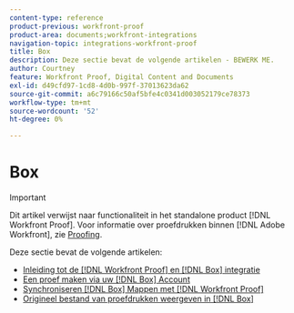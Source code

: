 ```yaml
---
content-type: reference
product-previous: workfront-proof
product-area: documents;workfront-integrations
navigation-topic: integrations-workfront-proof
title: Box
description: Deze sectie bevat de volgende artikelen - BEWERK ME.
author: Courtney
feature: Workfront Proof, Digital Content and Documents
exl-id: d49cfd97-1cd8-4d0b-997f-37013623da62
source-git-commit: a6c79166c50af5bfe4c0341d003052179ce78373
workflow-type: tm+mt
source-wordcount: '52'
ht-degree: 0%

---
```


# Box

>[!IMPORTANT]
>
>Dit artikel verwijst naar functionaliteit in het standalone product [!DNL Workfront Proof]. Voor informatie over proefdrukken binnen [!DNL Adobe Workfront], zie [Proofing](../../../review-and-approve-work/proofing/proofing.md).

Deze sectie bevat de volgende artikelen:

* [Inleiding tot de [!DNL Workfront Proof] en [!DNL Box] integratie](../../../workfront-proof/wp-integrations/box/introduction-to-box.md)
* [Een proef maken via uw [!DNL Box] Account](../../../workfront-proof/wp-integrations/box/create-proof-box-account.md)
* [Synchroniseren [!DNL Box] Mappen met [!DNL Workfront Proof]](../../../workfront-proof/wp-integrations/box/sycn-box-folder.md)
* [Origineel bestand van proefdrukken weergeven in [!DNL Box]](../../../workfront-proof/wp-integrations/box/view-proof-original-file-box.md)

